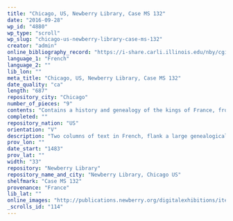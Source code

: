 ```yaml
---
title: "Chicago, US, Newberry Library, Case MS 132"
date: "2016-09-28"
wp_id: "4880"
wp_type: "scroll"
wp_slug: "chicago-us-newberry-library-case-ms-132"
creator: "admin"
online_bibliography_record: "https://i-share.carli.illinois.edu/nby/cgi-bin/Pwebrecon.cgi?DB=local&v1=1&BBRecID=182269"
language_1: "French"
language_2: ""
lib_lon: ""
meta_title: "Chicago, US, Newberry Library, Case MS 132"
date_quality: "ca"
length: "687"
repository_city: "Chicago"
number_of_pieces: "9"
contents: "Contains a history and genealogy of the kings of France, from Pharamond in the 5th century to Louis XI, who reigned between 1461 and 1483."
completed: ""
repository_nation: "US"
orientation: "V"
description: "Two columns of text in French, flank a large genealogical tree, the branches of which are filled with medallions containing illustrations of abbeys and churches founded by French kings, as well as names of royal family members, and some of their achievements. Written on vellum."
prov_lon: ""
date_start: "1483"
prov_lat: ""
width: "33"
repository: "Newberry Library"
repository_name_and_city: "Newberry Library, Chicago US"
shelfmark: "Case MS 132"
provenance: "France"
lib_lat: ""
online_images: "http://publications.newberry.org/digitalexhibitions/items/show/150"
_scrolls_id: "114"
---
```



